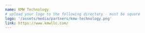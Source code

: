 ```yaml
---
name: KMW Technology
# upload your logo to the following directory - must be square
logo: '/assets/media/partners/kmw-technology.png'
link: https://www.kmwllc.com/
---
```

